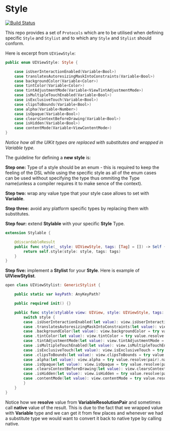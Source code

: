 # Style

[![Build Status](https://travis-ci.org/IgorMuzyka/Tyler.Style.svg?branch=master)](https://travis-ci.org/IgorMuzyka/Tyler.Style)

This repo provides a set of `Protocols` which are to be utilised when defining specific `Style` and `Stylist`  and to which any `Style` and `Stylist` should conform.

Here is excerpt from `UIViewStyle`:

```swift
public enum UIViewStyle: Style {

	case isUserInteractionEnabled(Variable<Bool>)
	case translatesAutoresizingMaskIntoConstraints(Variable<Bool>)
	case backgroundColor(Variable<Color>)
	case tintColor(Variable<Color>)
	case tintAdjustmentMode(Variable<ViewTintAdjustmentMode>)
	case isMultipleTouchEnabled(Variable<Bool>)
	case isExclusiveTouch(Variable<Bool>)
	case clipsToBounds(Variable<Bool>)
	case alpha(Variable<Number>)
	case isOpaque(Variable<Bool>)
	case clearsContextBeforeDrawing(Variable<Bool>)
	case isHidden(Variable<Bool>)
	case contentMode(Variable<ViewContentMode>)
}
```

*Notice how all the UIKit types are replaced with substitutes and wrapped in Variable type.*

The guideline for defining a **new style** is:

**Step one:** Type of a style should be an enum - this is required to keep the feeling of the DSL while using the specific style as all of the enum cases can be used without specifying the type thus ommiting the Type name(unless a compiler requires it to make sence of the context).

**Step two:** wrap any value type that your style case allows to set with **Variable**.

**Step three:** avoid any platform specific types by replacing them with substitutes.

**Step four:** extend **Stylable** with your specific **Style** Type.

```swift
extension Stylable {

    @discardableResult
    public func style(_ style: UIViewStyle, tags: [Tag] = []) -> Self {
        return self.style(style: style, tags: tags)
    }
}
```

**Step five:** implement a **Stylist** for your **Style**. Here is example of **UIViewStylist**.

```swift
open class UIViewStylist: GenericStylist {

    public static var keyPath: AnyKeyPath?

    public required init() {}

    public func style(stylable view: UIView, style: UIViewStyle, tags: [Tag], pair: VariableResolutionPair) throws {
        switch style {
        case .isUserInteractionEnabled(let value): view.isUserInteractionEnabled = try value.resolve(pair)
        case .translatesAutoresizingMaskIntoConstraints(let value): view.translatesAutoresizingMaskIntoConstraints = try value.resolve(pair)
        case .backgroundColor(let value): view.backgroundColor = try value.resolve(pair).native
        case .tintColor(let value): view.tintColor = try value.resolve(pair).native
        case .tintAdjustmentMode(let value): view.tintAdjustmentMode = try value.resolve(pair).native!
        case .isMultipleTouchEnabled(let value): view.isMultipleTouchEnabled = try value.resolve(pair)
        case .isExclusiveTouch(let value): view.isExclusiveTouch = try value.resolve(pair)
        case .clipsToBounds(let value): view.clipsToBounds = try value.resolve(pair)
        case .alpha(let value): view.alpha = try value.resolve(pair).native
        case .isOpaque(let value): view.isOpaque = try value.resolve(pair)
        case .clearsContextBeforeDrawing(let value): view.clearsContextBeforeDrawing = try value.resolve(pair)
        case .isHidden(let value): view.isHidden = try value.resolve(pair)
        case .contentMode(let value): view.contentMode = try value.resolve(pair).native!
        }
    }
}

```

Notice how we **resolve** value from **VariableResolutionPair** and sometimes call **native** value of the result. This is due to the fact that we wrapped value with **Variable** type and we can get it from few places and whenever we had a substitute type we would want to convert it back to native type by calling native.